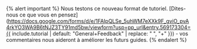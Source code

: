 {% alert important %}
Nous testons ce nouveau format de tutoriel. [Dites-nous ce que vous en pensez](https://docs.google.com/forms/d/e/1FAIpQLSe_5uhWM7eXXk9F_gviO_pvA4rkYO3WA9B6tNJZ3TY91md5bw/viewform?usp=pp_url&entry.569173304={{ include.tutorial | default: "General+Feedback" | replace: " ", "+" }}) - vos commentaires nous aideront à améliorer les futurs guides.
{% endalert %}